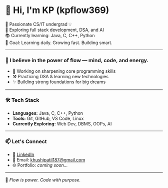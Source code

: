 # 👋 Hi, I'm KP (kpflow369)

🚀 Passionate CS/IT undergrad 💡  
🌱 Exploring full stack development, DSA, and AI  
📚 Currently learning: Java, C, C++, Python  
🎯 Goal: Learning daily. Growing fast. Building smart.

---

### 🧠 I believe in the power of flow — mind, code, and energy.

- 🔭 Working on sharpening core programming skills  
- ⚒️ Practicing DSA & learning new technologies  
- ✨ Building strong foundations for big dreams

---

### 🛠️ Tech Stack

- **Languages:** Java, C, C++, Python  
- **Tools:** Git, GitHub, VS Code, Linux  
- **Currently Exploring:** Web Dev, DBMS, OOPs, AI

---


### 📫 Let's Connect

- 🔗 [LinkedIn](https://www.linkedin.com/in/khushi-patil-810279288?utm_source=share&utm_campaign=share_via&utm_content=profile&utm_medium=android_app)
- 📧 Email: khushipatil187@gmail.com
- 🌐 Portfolio: *coming soon...*

---

🧘 *Flow is power. Code with purpose.*
